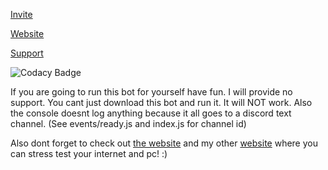 [Invite](https://radio.danbot.xyz/invite)

[Website](https://radio.danbot.xyz/)

[Support](https://danbot.xyz/support)

![Codacy Badge](https://api.codacy.com/project/badge/Grade/02feb826e4d14eddb5aca6d3007b82bf)


If you are going to run this bot for yourself have fun. I will provide no support. 
You cant just download this bot and run it. It will NOT work. 
Also the console doesnt log anything because it all goes to a discord text channel. (See events/ready.js and index.js for channel id)

Also dont forget to check out [the website](https://radio.danbot.xyz) and my other [website](https://extrathicc.xyz) where you can stress test your internet and pc! :)
